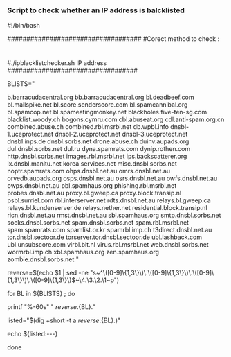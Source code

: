 ### Script to check whether an IP address is balcklisted

#!/bin/bash

###################################
#Corect method to check :
#
#./ipblacklistchecker.sh IP address 
##################################  



BLISTS="

b.barracudacentral.org 
bb.barracudacentral.org
bl.deadbeef.com
bl.mailspike.net
bl.score.senderscore.com
bl.spamcannibal.org
bl.spamcop.net
bl.spameatingmonkey.net
blackholes.five-ten-sg.com
blacklist.woody.ch
bogons.cymru.com
cbl.abuseat.org
cdl.anti-spam.org.cn
combined.abuse.ch
combined.rbl.msrbl.net
db.wpbl.info
dnsbl-1.uceprotect.net
dnsbl-2.uceprotect.net
dnsbl-3.uceprotect.net
dnsbl.inps.de
dnsbl.sorbs.net
drone.abuse.ch
duinv.aupads.org
dul.dnsbl.sorbs.net
dul.ru
dyna.spamrats.com
dynip.rothen.com
http.dnsbl.sorbs.net
images.rbl.msrbl.net
ips.backscatterer.org
ix.dnsbl.manitu.net
korea.services.net
misc.dnsbl.sorbs.net
noptr.spamrats.com
ohps.dnsbl.net.au
omrs.dnsbl.net.au
orvedb.aupads.org
osps.dnsbl.net.au
osrs.dnsbl.net.au
owfs.dnsbl.net.au
owps.dnsbl.net.au
pbl.spamhaus.org
phishing.rbl.msrbl.net
probes.dnsbl.net.au
proxy.bl.gweep.ca
proxy.block.transip.nl
psbl.surriel.com
rbl.interserver.net
rdts.dnsbl.net.au
relays.bl.gweep.ca
relays.bl.kundenserver.de
relays.nether.net
residential.block.transip.nl
ricn.dnsbl.net.au
rmst.dnsbl.net.au
sbl.spamhaus.org
smtp.dnsbl.sorbs.net
socks.dnsbl.sorbs.net
spam.dnsbl.sorbs.net
spam.rbl.msrbl.net
spam.spamrats.com
spamlist.or.kr
spamrbl.imp.ch
t3direct.dnsbl.net.au
tor.dnsbl.sectoor.de
torserver.tor.dnsbl.sectoor.de
ubl.lashback.com
ubl.unsubscore.com
virbl.bit.nl
virus.rbl.msrbl.net
web.dnsbl.sorbs.net
wormrbl.imp.ch
xbl.spamhaus.org
zen.spamhaus.org
zombie.dnsbl.sorbs.net
"



reverse=$(echo $1 |
sed -ne "s~^\([0-9]\{1,3\}\)\.\([0-9]\{1,3\}\)\.\([0-9]\{1,3\}\)\.\([0-9]\{1,3\}\)$~\4.\3.\2.\1~p")

for BL in ${BLISTS} ; do

printf "%-60s" " ${reverse}.${BL}."

listed="$(dig +short -t a ${reverse}.${BL}.)"

echo ${listed:---}


done
